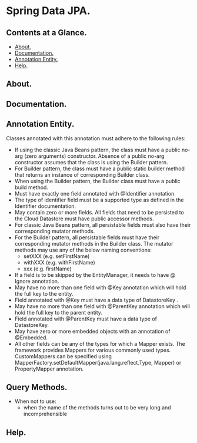 # Spring Data JPA.





## Contents at a Glance.
* [About.](#about)
* [Documentation.](#documentation)
* [Annotation Entity.](#annotation-entity)
* [Help.](#help)





## About.





## Documentation.





## Annotation Entity.
Classes annotated with this annotation must adhere to the following rules:

* If using the classic Java Beans pattern, the class must have a public no-arg (zero arguments) constructor. Absence of 
  a public no-arg constructor assumes that the class is using the Builder pattern.
* For Builder pattern, the class must have a public static builder method that returns an instance of corresponding Builder class.
* When using the Builder pattern, the Builder class must have a public build method.
* Must have exactly one field annotated with @Identifier annotation.
* The type of identifier field must be a supported type as defined in the Identifier documentation.
* May contain zero or more fields. All fields that need to be persisted to the Cloud Datastore must have public accessor methods.
* For classic Java Beans pattern, all persistable fields must also have their corresponding mutator methods.
* For the Builder pattern, all persistable fields must have their corresponding mutator methods in the Builder class. 
  The mutator methods may use any of the below naming conventions:
  * setXXX (e.g. setFirstName)
  * withXXX (e.g. withFirstName)
  * xxx (e.g. firstName)
* If a field is to be skipped by the EntityManager, it needs to have @ Ignore annotation.
* May have no more than one field with @Key annotation which will hold the full key to the entity.
* Field annotated with @Key must have a data type of DatastoreKey .
* May have no more than one field with @ParentKey annotation which will hold the full key to the parent entity.
* Field annotated with @ParentKey must have a data type of DatastoreKey.
* May have zero or more embedded objects with an annotation of @Embedded.
* All other fields can be any of the types for which a Mapper exists. The framework provides Mappers for various commonly 
  used types. CustomMappers can be specified using MapperFactory.setDefaultMapper(java.lang.reflect.Type, Mapper) or 
  PropertyMapper annotation.






## Query Methods.
* When not to use:
  * when the name of the methods turns out to be very long and incomprehensible



## Help.

